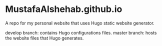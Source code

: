 # MustafaAlshehab.github.io
A repo for my personal website that uses Hugo static website generator.

develop branch: contains Hugo configurations files.
master branch: hosts the website files that Hugo generates.
